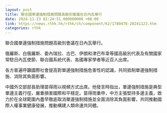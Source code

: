 ```yaml
---
layout: post
title: 聯合國單邊強制措施問題高級別會議在日內瓦舉行
date: 2024-11-23 02:24:51.000000000 +08:00
link: https://news.rthk.hk/rthk/ch/component/k2/1780478-20241123.htm
categories: rthk
---
```


聯合國單邊強制措施問題高級別會議在日內瓦舉行。

俄羅斯、白俄羅斯、委內瑞拉、古巴、伊朗和津巴布韋等國高級別代表及有關國家常駐日內瓦使節、聯合國系統代表、各國專家學者等近百人出席。

各方普遍呼籲國際社會提高對單邊強制措施危害性的認識，共同抵制單邊強制措施、消除其負面影響。

中國外交部部長助理苗得雨以視頻方式出席。他發言時指出，單邊強制措施是典型單邊主義行徑，嚴重損害國際和平穩定。苗得雨重申，中方主張堅持多邊主義，致力於在全球範圍內盡早徹底取消單邊強制措施並全面消除其負面影響，共同推動國際人權事業健康發展，推動構建人類命運共同體。
